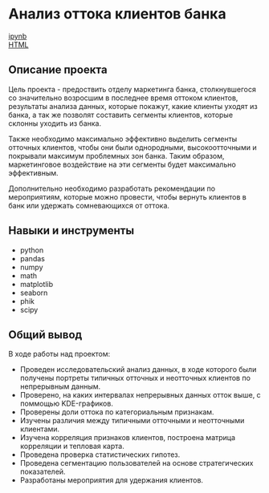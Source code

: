 # Анализ оттока клиентов банка

[ipynb](p13_customer_churn.ipynb)\
[HTML](http://htmlpreview.github.io/?https://github.com/ilyaapa/portfolio/blob/main/Customer%20Churn/p13_customer_churn.html)

## Описание проекта

Цель проекта - предоствить отделу маркетинга банка, столкнувшегося со значительно возросшим в последнее время оттоком клиентов, результаты анализа данных,
которые покажут, какие клиенты уходят из банка, а так же позволят составить сегменты клиентов, которые склонны уходить из банка.

Также необходимо максимально эффективно выделить сегменты отточных клиентов, чтобы они были однородными, высокоотточными и покрывали максимум проблемных зон банка. 
Таким образом, маркетинговое воздействие на эти сегменты будет максимально эффективным.

Дополнительно необходимо разработать рекомендации по мероприятиям, которые можно провести, чтобы вернуть клиентов в банк или удержать сомневающихся от оттока.


## Навыки и инструменты

- python
- pandas
- numpy
- math
- matplotlib
- seaborn
- phik
- scipy

## Общий вывод

В ходе работы над проектом:

- Проведен исследовательский анализ данных, в ходе которого были получены портреты типичных отточных и неотточных клиентов по непрерывным данным.
- Проверено, на каких интервалах непрерывных данных отток выше, с поммощью KDE-графиков.
- Проверены доли оттока по категориальным признакам.
- Изучены различия между типичными отточными и неотточными клиентами.
- Изучена корреляция признаков клиентов, построена матрица корреляции и тепловая карта.
- Проведена проверка статистических гипотез.
- Проведена сегментацию пользователей на основе стратегических показателей.
- Разработаны мероприятия для удержания клиентов.
 